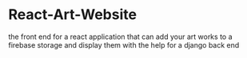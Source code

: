 # React-Art-Website
the front end for a react application that can add your art works to a firebase storage and display them with the help for a django back end

